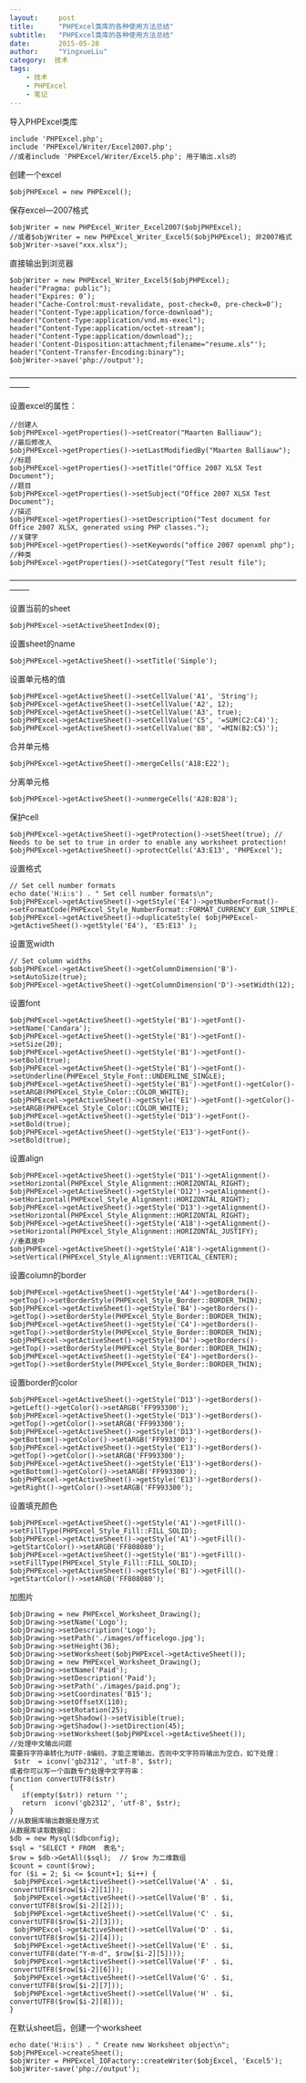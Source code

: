```yaml
---
layout:     post
title:      "PHPExcel类库的各种使用方法总结"
subtitle:   "PHPExcel类库的各种使用方法总结"
date:       2015-05-28
author:     "YingxueLiu"
category:  技术
tags:
    - 技术
    - PHPExcel
    - 笔记
---
```


导入PHPExcel类库

    include 'PHPExcel.php';
    include 'PHPExcel/Writer/Excel2007.php';
    //或者include 'PHPExcel/Writer/Excel5.php'; 用于输出.xls的

<!-- more -->
创建一个excel

    $objPHPExcel = new PHPExcel();

保存excel—2007格式

    $objWriter = new PHPExcel_Writer_Excel2007($objPHPExcel);
    //或者$objWriter = new PHPExcel_Writer_Excel5($objPHPExcel); 非2007格式
    $objWriter->save("xxx.xlsx");

直接输出到浏览器

    $objWriter = new PHPExcel_Writer_Excel5($objPHPExcel);
    header("Pragma: public");
    header("Expires: 0″);
    header("Cache-Control:must-revalidate, post-check=0, pre-check=0″);
    header("Content-Type:application/force-download");
    header("Content-Type:application/vnd.ms-execl");
    header("Content-Type:application/octet-stream");
    header("Content-Type:application/download");;
    header('Content-Disposition:attachment;filename="resume.xls"');
    header("Content-Transfer-Encoding:binary");
    $objWriter->save('php://output');

——————————————————————————————————————–

设置excel的属性：

    //创建人
    $objPHPExcel->getProperties()->setCreator("Maarten Balliauw");
    //最后修改人
    $objPHPExcel->getProperties()->setLastModifiedBy("Maarten Balliauw");
    //标题
    $objPHPExcel->getProperties()->setTitle("Office 2007 XLSX Test Document");
    //题目
    $objPHPExcel->getProperties()->setSubject("Office 2007 XLSX Test Document");
    //描述
    $objPHPExcel->getProperties()->setDescription("Test document for Office 2007 XLSX, generated using PHP classes.");
    //关键字
    $objPHPExcel->getProperties()->setKeywords("office 2007 openxml php");
    //种类
    $objPHPExcel->getProperties()->setCategory("Test result file");

——————————————————————————————————————–

设置当前的sheet

    $objPHPExcel->setActiveSheetIndex(0);

设置sheet的name

    $objPHPExcel->getActiveSheet()->setTitle('Simple');

设置单元格的值

    $objPHPExcel->getActiveSheet()->setCellValue('A1', 'String');
    $objPHPExcel->getActiveSheet()->setCellValue('A2', 12);
    $objPHPExcel->getActiveSheet()->setCellValue('A3', true);
    $objPHPExcel->getActiveSheet()->setCellValue('C5', '=SUM(C2:C4)');
    $objPHPExcel->getActiveSheet()->setCellValue('B8', '=MIN(B2:C5)');

合并单元格

    $objPHPExcel->getActiveSheet()->mergeCells('A18:E22');

分离单元格

    $objPHPExcel->getActiveSheet()->unmergeCells('A28:B28');


保护cell

    $objPHPExcel->getActiveSheet()->getProtection()->setSheet(true); // Needs to be set to true in order to enable any worksheet protection!
    $objPHPExcel->getActiveSheet()->protectCells('A3:E13', 'PHPExcel');

设置格式

    // Set cell number formats
    echo date('H:i:s') . " Set cell number formats\n";
    $objPHPExcel->getActiveSheet()->getStyle('E4')->getNumberFormat()->setFormatCode(PHPExcel_Style_NumberFormat::FORMAT_CURRENCY_EUR_SIMPLE);
    $objPHPExcel->getActiveSheet()->duplicateStyle( $objPHPExcel->getActiveSheet()->getStyle('E4'), 'E5:E13' );

设置宽width

    // Set column widths
    $objPHPExcel->getActiveSheet()->getColumnDimension('B')->setAutoSize(true);
    $objPHPExcel->getActiveSheet()->getColumnDimension('D')->setWidth(12);

设置font

    $objPHPExcel->getActiveSheet()->getStyle('B1')->getFont()->setName('Candara');
    $objPHPExcel->getActiveSheet()->getStyle('B1')->getFont()->setSize(20);
    $objPHPExcel->getActiveSheet()->getStyle('B1')->getFont()->setBold(true);
    $objPHPExcel->getActiveSheet()->getStyle('B1')->getFont()->setUnderline(PHPExcel_Style_Font::UNDERLINE_SINGLE);
    $objPHPExcel->getActiveSheet()->getStyle('B1')->getFont()->getColor()->setARGB(PHPExcel_Style_Color::COLOR_WHITE);
    $objPHPExcel->getActiveSheet()->getStyle('E1')->getFont()->getColor()->setARGB(PHPExcel_Style_Color::COLOR_WHITE);
    $objPHPExcel->getActiveSheet()->getStyle('D13')->getFont()->setBold(true);
    $objPHPExcel->getActiveSheet()->getStyle('E13')->getFont()->setBold(true);

设置align

    $objPHPExcel->getActiveSheet()->getStyle('D11')->getAlignment()->setHorizontal(PHPExcel_Style_Alignment::HORIZONTAL_RIGHT);
    $objPHPExcel->getActiveSheet()->getStyle('D12')->getAlignment()->setHorizontal(PHPExcel_Style_Alignment::HORIZONTAL_RIGHT);
    $objPHPExcel->getActiveSheet()->getStyle('D13')->getAlignment()->setHorizontal(PHPExcel_Style_Alignment::HORIZONTAL_RIGHT);
    $objPHPExcel->getActiveSheet()->getStyle('A18')->getAlignment()->setHorizontal(PHPExcel_Style_Alignment::HORIZONTAL_JUSTIFY);
    //垂直居中
    $objPHPExcel->getActiveSheet()->getStyle('A18')->getAlignment()->setVertical(PHPExcel_Style_Alignment::VERTICAL_CENTER);

设置column的border

    $objPHPExcel->getActiveSheet()->getStyle('A4')->getBorders()->getTop()->setBorderStyle(PHPExcel_Style_Border::BORDER_THIN);
    $objPHPExcel->getActiveSheet()->getStyle('B4')->getBorders()->getTop()->setBorderStyle(PHPExcel_Style_Border::BORDER_THIN);
    $objPHPExcel->getActiveSheet()->getStyle('C4')->getBorders()->getTop()->setBorderStyle(PHPExcel_Style_Border::BORDER_THIN);
    $objPHPExcel->getActiveSheet()->getStyle('D4')->getBorders()->getTop()->setBorderStyle(PHPExcel_Style_Border::BORDER_THIN);
    $objPHPExcel->getActiveSheet()->getStyle('E4')->getBorders()->getTop()->setBorderStyle(PHPExcel_Style_Border::BORDER_THIN);

设置border的color

    $objPHPExcel->getActiveSheet()->getStyle('D13')->getBorders()->getLeft()->getColor()->setARGB('FF993300');
    $objPHPExcel->getActiveSheet()->getStyle('D13')->getBorders()->getTop()->getColor()->setARGB('FF993300');
    $objPHPExcel->getActiveSheet()->getStyle('D13')->getBorders()->getBottom()->getColor()->setARGB('FF993300');
    $objPHPExcel->getActiveSheet()->getStyle('E13')->getBorders()->getTop()->getColor()->setARGB('FF993300');
    $objPHPExcel->getActiveSheet()->getStyle('E13')->getBorders()->getBottom()->getColor()->setARGB('FF993300');
    $objPHPExcel->getActiveSheet()->getStyle('E13')->getBorders()->getRight()->getColor()->setARGB('FF993300');

设置填充颜色

    $objPHPExcel->getActiveSheet()->getStyle('A1')->getFill()->setFillType(PHPExcel_Style_Fill::FILL_SOLID);
    $objPHPExcel->getActiveSheet()->getStyle('A1')->getFill()->getStartColor()->setARGB('FF808080');
    $objPHPExcel->getActiveSheet()->getStyle('B1')->getFill()->setFillType(PHPExcel_Style_Fill::FILL_SOLID);
    $objPHPExcel->getActiveSheet()->getStyle('B1')->getFill()->getStartColor()->setARGB('FF808080');

加图片

    $objDrawing = new PHPExcel_Worksheet_Drawing();
    $objDrawing->setName('Logo');
    $objDrawing->setDescription('Logo');
    $objDrawing->setPath('./images/officelogo.jpg');
    $objDrawing->setHeight(36);
    $objDrawing->setWorksheet($objPHPExcel->getActiveSheet());
    $objDrawing = new PHPExcel_Worksheet_Drawing();
    $objDrawing->setName('Paid');
    $objDrawing->setDescription('Paid');
    $objDrawing->setPath('./images/paid.png');
    $objDrawing->setCoordinates('B15');
    $objDrawing->setOffsetX(110);
    $objDrawing->setRotation(25);
    $objDrawing->getShadow()->setVisible(true);
    $objDrawing->getShadow()->setDirection(45);
    $objDrawing->setWorksheet($objPHPExcel->getActiveSheet());
    //处理中文输出问题
    需要将字符串转化为UTF-8编码，才能正常输出，否则中文字符将输出为空白，如下处理：
     $str  = iconv('gb2312', 'utf-8', $str);
    或者你可以写一个函数专门处理中文字符串：
    function convertUTF8($str)
    {
       if(empty($str)) return '';
       return  iconv('gb2312', 'utf-8', $str);
    }
    //从数据库输出数据处理方式
    从数据库读取数据如：
    $db = new Mysql($dbconfig);
    $sql = "SELECT * FROM  表名";
    $row = $db->GetAll($sql);  // $row 为二维数组
    $count = count($row);
    for ($i = 2; $i <= $count+1; $i++) {
     $objPHPExcel->getActiveSheet()->setCellValue('A' . $i, convertUTF8($row[$i-2][1]));
     $objPHPExcel->getActiveSheet()->setCellValue('B' . $i, convertUTF8($row[$i-2][2]));
     $objPHPExcel->getActiveSheet()->setCellValue('C' . $i, convertUTF8($row[$i-2][3]));
     $objPHPExcel->getActiveSheet()->setCellValue('D' . $i, convertUTF8($row[$i-2][4]));
     $objPHPExcel->getActiveSheet()->setCellValue('E' . $i, convertUTF8(date("Y-m-d", $row[$i-2][5])));
     $objPHPExcel->getActiveSheet()->setCellValue('F' . $i, convertUTF8($row[$i-2][6]));
     $objPHPExcel->getActiveSheet()->setCellValue('G' . $i, convertUTF8($row[$i-2][7]));
     $objPHPExcel->getActiveSheet()->setCellValue('H' . $i, convertUTF8($row[$i-2][8]));
    }
 
在默认sheet后，创建一个worksheet

    echo date('H:i:s') . " Create new Worksheet object\n";
    $objPHPExcel->createSheet();
    $objWriter = PHPExcel_IOFactory::createWriter($objExcel, 'Excel5');
    $objWriter-save('php://output');